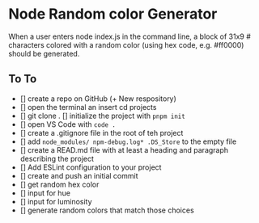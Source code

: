 # Node Random color Generator

When a user enters node index.js in the command line, a block of 31x9 # characters colored with a random color (using hex code, e.g. #ff0000) should be generated.

## To To

- [] create a repo on GitHub (+ New respository)
- [] open the terminal an insert cd projects
- [] git clone <paste url>
  . [] initialize the project with `pnpm init`
- [] open VS Code with `code . `
- [] create a .gitignore file in the root of teh project
- [] add `node_modules/
npm-debug.log*
.DS_Store` to the empty file
- [] create a READ.md file with at least a heading and paragraph describing the project
- [] Add ESLint configuration to your project
- [] create and push an initial commit
- [] get random hex color
- [] input for hue
- [] input for luminosity
- [] generate random colors that match those choices
